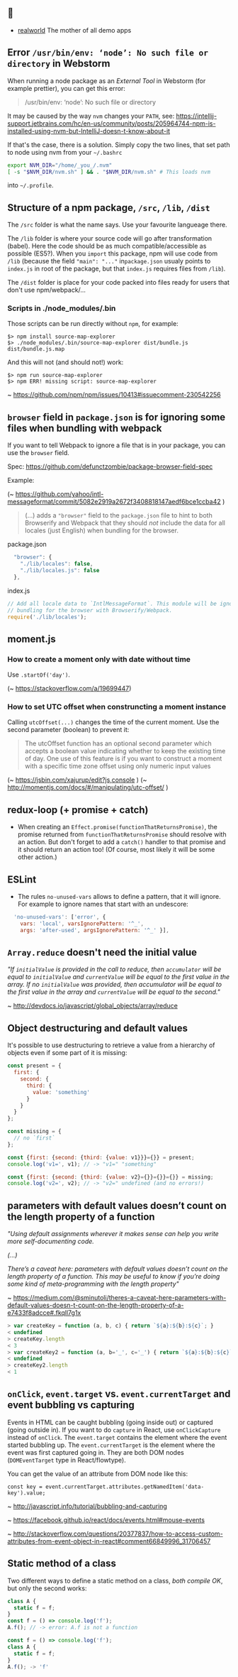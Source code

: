 ## 📄
* [realworld](https://github.com/gothinkster/realworld) The mother of all demo apps

## Error `/usr/bin/env: ‘node’: No such file or directory` in Webstorm

When running a node package as an _External Tool_ in Webstorm (for example prettier), you can get this error:

> /usr/bin/env: ‘node’: No such file or directory

It may be caused by the way `nvm` changes your `PATH`, see: https://intellij-support.jetbrains.com/hc/en-us/community/posts/205964744-npm-is-installed-using-nvm-but-IntelliJ-doesn-t-know-about-it

If that's the case, there is a solution. Simply copy the two lines, that set path to node using nvm from your `~/.bashrc` 

~~~ bash
export NVM_DIR="/home/_you_/.nvm"
[ -s "$NVM_DIR/nvm.sh" ] && . "$NVM_DIR/nvm.sh" # This loads nvm
~~~

into `~/.profile`.


## Structure of a npm package, `/src`, `/lib`, `/dist`

The `/src` folder is what the name says. Use your favourite langueage there. 

The `/lib` folder is where your source code will go after transformation (babel). Here the code should be as much compatible/accessible as possible (ES5?). When you `import` this package, npm will use code from `/lib` (because the field `"main": "..."` in`package.json` usualy points to `index.js` in root of the package, but that `index.js` requires files from `/lib`). 

The `/dist` folder is place for your code packed into files ready for users that don't use npm/webpack/...

### Scripts in ./node_modules/.bin
Those scripts can be run directly without `npm`, for example: 

    $> npm install source-map-explorer
    $> ./node_modules/.bin/source-map-explorer dist/bundle.js dist/bundle.js.map 

And this will not (and should not!) work:

    $> npm run source-map-explorer 
    $> npm ERR! missing script: source-map-explorer

~ https://github.com/npm/npm/issues/10413#issuecomment-230542256


## `browser` field in `package.json` is for ignoring some files when bundling with webpack

If you want to tell Webpack to ignore a file that is in your package, you can use the `browser` field. 

Spec: https://github.com/defunctzombie/package-browser-field-spec

Example: 

(~ https://github.com/yahoo/intl-messageformat/commit/5082e2919a2672f3408818147aedf6bce1ccba42 ) 

> (...) adds a `"browser"` field to the `package.json` file to hint to
> both Browserify and Webpack that they should _not_ include the data for
> all locales (just English) when bundling for the browser.

package.json

~~~ js
  "browser": {
    "./lib/locales": false,
    "./lib/locales.js": false
  },
~~~

index.js

~~~ js
// Add all locale data to `IntlMessageFormat`. This module will be ignored when
// bundling for the browser with Browserify/Webpack.
require('./lib/locales');
~~~

## moment.js

### How to create a moment only with date without time

Use `.startOf('day')`. 

(~ https://stackoverflow.com/a/19699447) 

### How to set UTC offset when construncting a moment instance

Calling `utcOffset(...)` changes the time of the current moment. Use the second parameter (boolean) to prevent it: 

> The utcOffset function has an optional second parameter which accepts a boolean value 
> indicating whether to keep the existing time of day.
> One use of this feature is if you want to construct a moment 
> with a specific time zone offset using only numeric input values

(~ https://jsbin.com/xajurup/edit?js,console )
(~ http://momentjs.com/docs/#/manipulating/utc-offset/ )

## redux-loop (+ promise + catch)

* When creating an `Effect.promise(functionThatReturnsPromise)`, the promise returned from `functionThatReturnsPromise` should resolve with an action. But don't forget to add a `catch()` handler to that promise and it should return an action too! (Of course, most likely it will be some other action.)

## ESLint
* The rules `no-unused-vars` allows to define a pattern, that it will ignore. For example to ignore names that start with an undescore: 
~~~ javascript
  'no-unused-vars': ['error', {
    vars: 'local', varsIgnorePattern: '^_',
    args: 'after-used', argsIgnorePattern: '^_' }],
~~~

## `Array.reduce` doesn't need the initial value

_"If `initialValue` is provided in the call to reduce, 
then `accumulator` will be equal to `initialValue` and `currentValue` will be equal to the first value in the array. 
If no `initialValue` was provided, then accumulator will be equal to the first value in the array 
and `currentValue` will be equal to the second."_

~ http://devdocs.io/javascript/global_objects/array/reduce

## Object destructuring and default values

It's possible to use destructuring to retrieve a value from a hierarchy of objects even if some part of it is missing: 

~~~ js
const present = {
  first: {
    second: {
      third: {
        value: 'something'
      }
    }
  }
};

const missing = {
  // no `first`
};

const {first: {second: {third: {value: v1}}}={}} = present;
console.log('v1=', v1); // -> "v1=" "something"

const {first: {second: {third: {value: v2}={}}={}}={}} = missing;
console.log('v2=', v2); // -> "v2=" undefined (and no errors!)
~~~

## parameters with default values doesn’t count on the length property of a function

_"Using default assignments wherever it makes sense can help you write more self-documenting code._

_(...)_

_There’s a caveat here: parameters with default values doesn’t count on the length property of a function. This may be useful to know if you’re doing some kind of meta-programming with the length property"_

~ https://medium.com/@sminutoli/theres-a-caveat-here-parameters-with-default-values-doesn-t-count-on-the-length-property-of-a-e7433f8adcce#.fkqll7g1x

~~~ js
> var createKey = function (a, b, c) { return `${a}:${b}:${c}`; }
< undefined
> createKey.length
< 3
> var createKey2 = function (a, b='_', c='_') { return `${a}:${b}:${c}`; } // Two default values here.
< undefined
> createKey2.length
< 1
~~~ 

## `onClick`, `event.target` vs. `event.currentTarget` and event bubbling vs capturing

Events in HTML can be caught bubbling (going inside out) or captured (going outside in). If you want to do `capture` in React, use `onClickCapture` instead of `onClick`. The `event.target` contains the element where the event started bubbling up. The `event.currentTarget` is the element where the event was first captured going in. They are both DOM nodes (`DOMEventTarget` type in React/flowtype). 

You can get the value of an attribute from DOM node like this: 

    const key = event.currentTarget.attributes.getNamedItem('data-key').value;

~ http://javascript.info/tutorial/bubbling-and-capturing

~ https://facebook.github.io/react/docs/events.html#mouse-events

~ http://stackoverflow.com/questions/20377837/how-to-access-custom-attributes-from-event-object-in-react#comment66849996_31706457

## Static method of a class

Two different ways to define a static method on a class, _both compile OK_, but only the second works:

~~~ js
class A {
  static f = f;
}
const f = () => console.log('f');
A.f(); // -> error: A.f is not a function
~~~

~~~ js
const f = () => console.log('f');
class A {
  static f = f;
}
A.f(); -> 'f'
~~~

